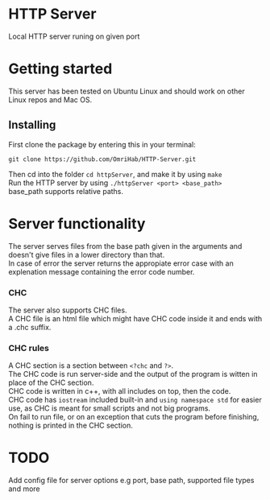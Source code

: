 # HTTP Server
Local HTTP server runing on given port
# Getting started
This server has been tested on Ubuntu Linux and should work on other Linux repos and Mac OS.
## Installing
First clone the package by entering this in your terminal:
```
git clone https://github.com/OmriHab/HTTP-Server.git
```
Then cd into the folder `cd httpServer`, and make it by using `make`  
Run the HTTP server by using `./httpServer <port> <base_path>`  
base_path supports relative paths.
# Server functionality
The server serves files from the base path given in the arguments and doesn't give files in a lower directory than that.  
In case of error the server returns the appropiate error case with an explenation message containing the error code number.  
### CHC
The server also supports CHC files.  
A CHC file is an html file which might have CHC code inside it and ends with a .chc suffix.
### CHC rules
A CHC section is a section between `<?chc` and `?>`.  
The CHC code is run server-side and the output of the program is witten in place of the CHC section.  
CHC code is written in c++, with all includes on top, then the code.  
CHC code has `iostream` included built-in and `using namespace std` for easier use, as CHC is meant for small scripts and not big programs.  
On fail to run file, or on an exception that cuts the program before finishing, nothing is printed in the CHC section.
# TODO
Add config file for server options e.g port, base path, supported file types and more
